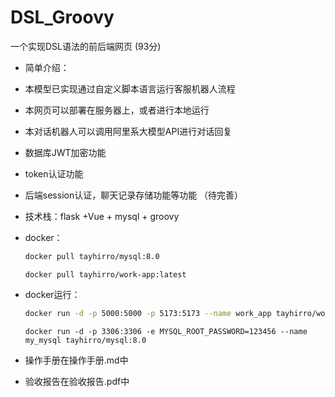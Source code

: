 # DSL_Groovy
一个实现DSL语法的前后端网页  (93分)

- 简单介绍：
- 本模型已实现通过自定义脚本语言运行客服机器人流程 
- 本网页可以部署在服务器上，或者进行本地运行 
- 本对话机器人可以调用阿里系大模型API进行对话回复
- 数据库JWT加密功能
- token认证功能
- 后端session认证，聊天记录存储功能等功能 （待完善）
- 技术栈：flask +Vue + mysql + groovy    

- docker：

  ```bash
  docker pull tayhirro/mysql:8.0
  ```

  ```
  docker pull tayhirro/work-app:latest
  ```

- docker运行：

  ```bash
  docker run -d -p 5000:5000 -p 5173:5173 --name work_app tayhirro/work-app:latest
  ```

  ```
  docker run -d -p 3306:3306 -e MYSQL_ROOT_PASSWORD=123456 --name my_mysql tayhirro/mysql:8.0
  ```

  

- 操作手册在操作手册.md中

- 验收报告在验收报告.pdf中



